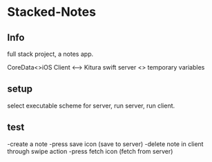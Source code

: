 # Stacked-Notes

## Info

full stack project, a notes app.

CoreData<>iOS Client <--> Kitura swift server <> temporary variables

## setup

select executable scheme for server, run server, run client.

## test

-create a note
-press save icon (save to server)
-delete note in client through swipe action
-press fetch icon (fetch from server)
